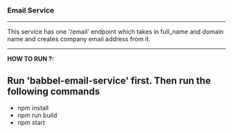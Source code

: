 ### Email Service 
***
This service has one '/email' endpoint which takes in full_name and domain name and creates company email address from it.

---
**HOW TO RUN ?:**

Run 'babbel-email-service' first. Then run the following commands
---
+ npm install
+ npm run build
+ npm start



